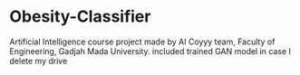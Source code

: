 # Obesity-Classifier

Artificial Intelligence course project made by AI Coyyy team, Faculty of Engineering, Gadjah Mada University.
included trained GAN model in case I delete my drive
